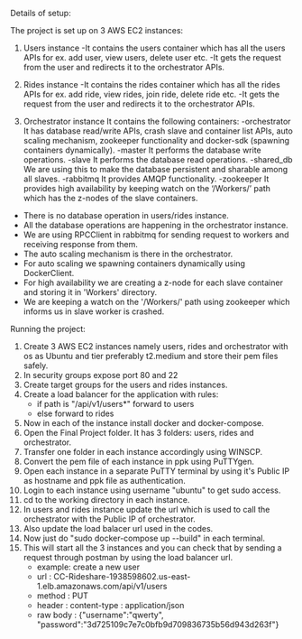 Details of setup:

The project is set up on 3 AWS EC2 instances:
	
1.  Users instance
    -It contains the users container which has all the users APIs for ex. add user, view users, delete user etc.
    -It gets the request from the user and redirects it to the orchestrator APIs.

2.  Rides instance
    -It contains the rides container which has all the rides APIs for ex. add ride, view rides, join ride, delete ride etc.
    -It gets the request from the user and redirects it to the orchestrator APIs.

3.  Orchestrator instance
	It contains the following containers:
	-orchestrator
	  It has database read/write APIs, crash slave and container list APIs, auto scaling mechanism, zookeeper functionality and docker-sdk (spawning containers dynamically).
	-master
	  It performs the database write operations.
	-slave
	  It performs the database read operations.
	-shared_db
	  We are using this to make the database persistent and sharable among all slaves.
	-rabbitmq
	  It provides AMQP functionality.
	-zookeeper
	  It provides high availability by keeping watch on the ‘/Workers/’ path which has the z-nodes of the slave containers.

- There is no database operation in users/rides instance.
- All the database operations are happening in the orchestrator instance.
- We are using RPCClient in rabbitmq for sending request to workers and receiving response from them.
- The auto scaling mechanism is there in the orchestrator.
- For auto scaling we spawning containers dynamically using DockerClient.
- For high availability we are creating a z-node for each slave container and storing it in 'Workers' directory.
- We are keeping a watch on the '/Workers/' path using zookeeper which informs us in slave worker is crashed.

Running the project:

1. Create 3 AWS EC2 instances namely users, rides and orchestrator with os as Ubuntu and tier preferably t2.medium and store their pem files safely.
2. In security groups expose port 80 and 22
3. Create target groups for the users and rides instances.
4. Create a load balancer for the application with rules:
    - if path is "/api/v1/users*" forward to users
    - else forward to rides
5. Now in each of the instance install docker and docker-compose.
6. Open the Final Project folder. It has 3 folders: users, rides and orchestrator.
7. Transfer one folder in each instance accordingly using WINSCP.
8. Convert the pem file of each instance in ppk using PuTTYgen.
9. Open each instance in a separate PuTTY terminal by using it's Public IP as hostname and ppk file as authentication.
10. Login to each instance using username "ubuntu" to get sudo access.
11. cd to the working directory in each instance.
12. In users and rides instance update the url which is used to call the orchestrator with the Public IP of orchestrator.
13. Also update the load balacer url used in the codes.
14. Now just do "sudo docker-compose up --build" in each terminal.
15. This will start all the 3 instances and you can check that by sending a request through postman by using the load balancer url.
    - example: create a new user
    - url : CC-Rideshare-1938598602.us-east-1.elb.amazonaws.com/api/v1/users
    - method : PUT
    - header : content-type : application/json
    - raw body : {"username":"qwerty", "password":"3d725109c7e7c0bfb9d709836735b56d943d263f"}
